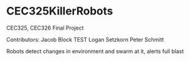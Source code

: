 # CEC325KillerRobots
CEC325, CEC326 Final Project

Contributors:
  Jacob Block TEST
  Logan Setzkorn
  Peter Schmitt
  
Robots detect changes in environment and swarm at it, alerts full blast
